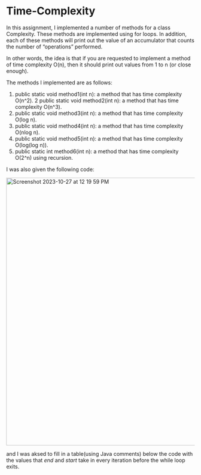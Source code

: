 # Time-Complexity
In this assignment, I implemented a number of methods for a class Complexity. These
methods are implemented using for loops. In addition, each of these methods will print out the value of an accumulator that
counts the number of “operations” performed. 

In other words, the idea is that if you are requested to implement a method of time complexity O(n),
then it should print out values from 1 to n (or close enough).

The methods I implemented are as follows: 
1. public static void method1(int n): a method that has time complexity O(n^2).
2  public static void method2(int n): a method that has time complexity O(n^3).
3. public static void method3(int n): a method that has time complexity O(log n).
4. public static void method4(int n): a method that has time complexity O(nlog n).
5. public static void method5(int n): a method that has time complexity O(log(log n)).
6. public static int method6(int n): a method that has time complexity O(2^n) using recursion.

I was also given the following code: 


<img width="716" alt="Screenshot 2023-10-27 at 12 19 59 PM" src="https://github.com/trolex213/Time-Complexity/assets/65372052/605333f0-432f-4595-921a-de300efc24ce">


and I was aksed to fill in a table(using Java comments) below the code with the values that _end_ and _start_ take in every iteration before the while loop exits. 

